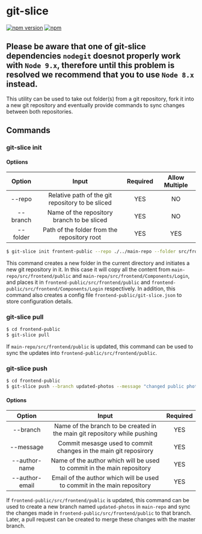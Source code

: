 # git-slice

[![npm version](https://badge.fury.io/js/git-slice.svg)](https://badge.fury.io/js/git-slice) [![npm](https://img.shields.io/npm/dt/git-slice.svg)](https://www.npmjs.com/package/git-slice)

## Please be aware that one of git-slice dependencies `nodegit` doesnot properly work with `Node 9.x`, therefore until this problem is resolved we recommend that you to use `Node 8.x` instead.

This utility can be used to take out folder(s) from a git repository, fork it into a new git repository and eventually provide commands to sync changes between both repositories.

## Commands

### git-slice init

#### Optiions

|  Option  |                      Input                       | Required | Allow Multiple |
| :------: | :----------------------------------------------: | :------: | :------------: |
|  --repo  | Relative path of the git repository to be sliced |   YES    |       NO       |
| --branch |    Name of the repository branch to be sliced    |   YES    |       NO       |
| --folder |   Path of the folder from the repository root    |   YES    |      YES       |

```sh
$ git-slice init frontent-public --repo ./../main-repo --folder src/frontend/public --folder src/frontend/Components/Login --branch develop
```

This command creates a new folder in the current directory and initiates a new git repository in it. In this case it will copy all the content from `main-repo/src/frontend/public` and `main-repo/src/frontend/Components/Login`, and places it in `frontend-public/src/frontend/public` and `frontend-public/src/frontend/Components/Login` respectively. In addition, this command also creates a config file `frontend-public/git-slice.json` to store configuration details.

### git-slice pull

```sh
$ cd frontend-public
$ git-slice pull
```

If `main-repo/src/frontend/public` is updated, this command can be used to sync the updates into `frontend-public/src/frontend/public`.

### git-slice push

```sh
$ cd frontend-public
$ git-slice push --branch updated-photos --message "changed public photos" --author-name "XYZ" --author-email "xyz@xyz.com"
```

#### Options

|     Option     |                                   Input                                   | Required |
| :------------: | :-----------------------------------------------------------------------: | :------: |
|    --branch    | Name of the branch to be created in the main git repository while pushing |   YES    |
|   --message    |     Commit mesasge used to commit changes in the main git reposirory      |   YES    |
| --author-name  |  Name of the author which will be used to commit in the main repository   |   YES    |
| --author-email |  Email of the author which will be used to commit in the main repository  |   YES    |

If `frontend-public/src/frontend/public` is updated, this command can be used to create a new branch named `updated-photos` in `main-repo` and sync the changes made in `frontend-public/src/frontend/public` to that branch. Later, a pull request can be created to merge these changes with the master branch.

